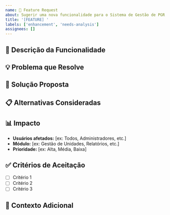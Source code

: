 ```yaml
---
name: 🚀 Feature Request
about: Sugerir uma nova funcionalidade para o Sistema de Gestão de PGR
title: '[FEATURE] '
labels: ['enhancement', 'needs-analysis']
assignees: []
---
```


## 🎯 Descrição da Funcionalidade
<!-- Descrição clara da funcionalidade desejada -->

## 💡 Problema que Resolve
<!-- Qual problema esta funcionalidade resolve? -->

## 🔧 Solução Proposta
<!-- Descrição da solução que você gostaria -->

## 📋 Alternativas Consideradas
<!-- Outras soluções que você considerou -->

## 📊 Impacto
- **Usuários afetados:** [ex: Todos, Administradores, etc.]
- **Módulo:** [ex: Gestão de Unidades, Relatórios, etc.]
- **Prioridade:** [ex: Alta, Média, Baixa]

## ✅ Critérios de Aceitação
- [ ] Critério 1
- [ ] Critério 2
- [ ] Critério 3

## 💼 Contexto Adicional
<!-- Qualquer contexto adicional sobre a funcionalidade solicitada -->